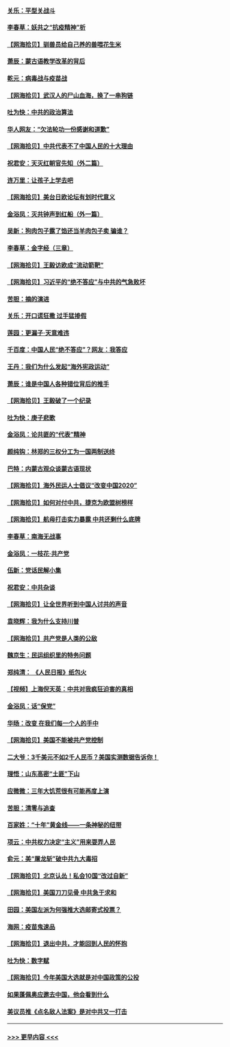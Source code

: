 #### [关乐：平型关战斗](../pages/nsc993/n12395387.md?t=09110751) 
#### [李春草：妖共之“抗疫精神”析](../pages/nsc993/n12395240.md?t=09110751) 
#### [【网海拾贝】驯兽员给自己养的兽喂花生米](../pages/nsc993/n12393919.md?t=09110751) 
#### [萧辰：蒙古语教学改革的背后](../pages/nsc993/n12393677.md?t=09110751) 
#### [乾元：病毒战与疫苗战](../pages/nsc993/n12393107.md?t=09110751) 
#### [【网海拾贝】武汉人的尸山血海，换了一串狗链](../pages/nsc993/n12393043.md?t=09110751) 
#### [吐为快：中共的政治算法](../pages/nsc993/n12390506.md?t=09110751) 
#### [华人网友：“欠法轮功一份感谢和道歉”](../pages/nsc993/n12390098.md?t=09110751) 
#### [【网海拾贝】中共代表不了中国人民的十大理由](../pages/nsc993/n12388155.md?t=09110751) 
#### [祝君安：天灭红朝官先知（外二篇）](../pages/nsc993/n12387957.md?t=09110751) 
#### [连万里：让孩子上学去吧](../pages/nsc993/n12385309.md?t=09110751) 
#### [【网海拾贝】美台日欧论坛有划时代意义](../pages/nsc993/n12385232.md?t=09110751) 
#### [金浴凤：灭共钟声到红船（外一篇）](../pages/nsc993/n12385154.md?t=09110751) 
#### [吴新：狗肉包子露了馅还当羊肉包子卖 骗谁？](../pages/nsc993/n12385133.md?t=09110751) 
#### [李春草：金字经（三章）](../pages/nsc993/n12383691.md?t=09110751) 
#### [【网海拾贝】王毅访欧成“流动箭靶”](../pages/nsc993/n12383338.md?t=09110751) 
#### [【网海拾贝】习近平的“绝不答应”与中共的气急败坏](../pages/nsc993/n12382819.md?t=09110751) 
#### [苦胆：摘的演进](../pages/nsc993/n12382619.md?t=09110751) 
#### [关乐：开口谎狂撒 过手猛掺假](../pages/nsc993/n12382604.md?t=09110751) 
#### [莲园：更漏子‧天意难违](../pages/nsc993/n12382598.md?t=09110751) 
#### [千百度：中国人民“绝不答应”？网友：我答应](../pages/nsc993/n12382024.md?t=09110751) 
#### [王丹：我们为什么发起“海外宪政运动”](../pages/nsc993/n12380286.md?t=09110751) 
#### [萧辰：谁是中国人各种错位背后的推手](../pages/nsc993/n12379800.md?t=09110751) 
#### [【网海拾贝】王毅破了一个纪录](../pages/nsc993/n12379251.md?t=09110751) 
#### [吐为快：庚子悲歌](../pages/nsc993/n12378821.md?t=09110751) 
#### [金浴凤：论共匪的“代表”精神](../pages/nsc993/n12377546.md?t=09110751) 
#### [颜纯钩：林郑的三权分工为一国两制送终](../pages/nsc993/n12377306.md?t=09110751) 
#### [巴特：内蒙古观众谈蒙古语现状](../pages/nsc993/n12376923.md?t=09110751) 
#### [【网海拾贝】海外民运人士倡议“改变中国2020”](../pages/nsc993/n12376682.md?t=09110751) 
#### [【网海拾贝】如何对付中共，捷克为欧盟树榜样](../pages/nsc993/n12374209.md?t=09110751) 
#### [【网海拾贝】航母打击实力暴露 中共还剩什么底牌](../pages/nsc993/n12371825.md?t=09110751) 
#### [李春草：南海无战事](../pages/nsc993/n12371159.md?t=09110751) 
#### [金浴凤：一枝花·共产党](../pages/nsc993/n12368757.md?t=09110751) 
#### [伍新：党话民解小集](../pages/nsc993/n12366907.md?t=09110751) 
#### [祝君安：中共杂谈](../pages/nsc993/n12366076.md?t=09110751) 
#### [【网海拾贝】让全世界听到中国人讨共的声音](../pages/nsc993/n12365569.md?t=09110751) 
#### [袁晓辉：我为什么支持川普](../pages/nsc993/n12362670.md?t=09110751) 
#### [【网海拾贝】共产党是人类的公敌](../pages/nsc993/n12363182.md?t=09110751) 
#### [魏京生：民运组织里的特务问题](../pages/nsc993/n12363010.md?t=09110751) 
#### [郑纯清： 《人民日报》纸包火](../pages/nsc993/n12362706.md?t=09110751) 
#### [【视频】上海倪天英：中共对我疯狂迫害的真相](../pages/nsc993/n12356341.md?t=09110751) 
#### [金浴凤：话“保党”](../pages/nsc993/n12361867.md?t=09110751) 
#### [华旸：改变 在我们每一个人的手中](../pages/nsc993/n12361774.md?t=09110751) 
#### [【网海拾贝】美国不能被共产党控制](../pages/nsc993/n12360271.md?t=09110751) 
#### [二大爷：3千美元不如2千人民币？美国实测数据告诉你！](../pages/nsc993/n12358563.md?t=09110751) 
#### [理悟：山东高密“土匪”下山](../pages/nsc993/n12358535.md?t=09110751) 
#### [应微微：三年大饥荒很有可能再度上演](../pages/nsc993/n12358523.md?t=09110751) 
#### [苦胆：清零与追查](../pages/nsc993/n12358501.md?t=09110751) 
#### [百家姓：“十年”黄金线——一条神秘的纽带](../pages/nsc993/n12358319.md?t=09110751) 
#### [项云：中共权力决定“主义”用来耍弄人民](../pages/nsc993/n12358172.md?t=09110751) 
#### [俞元：美“屠龙斩”破中共九大毒招](../pages/nsc993/n12357822.md?t=09110751) 
#### [【网海拾贝】北京认怂！私会10国“改过自新”](../pages/nsc993/n12357784.md?t=09110751) 
#### [【网海拾贝】美国刀刀见骨 中共急于求和](../pages/nsc993/n12355511.md?t=09110751) 
#### [田园：美国左派为何强推大选邮寄式投票？](../pages/nsc993/n12352963.md?t=09110751) 
#### [海网：疫苗鬼速品](../pages/nsc993/n12354438.md?t=09110751) 
#### [【网海拾贝】退出中共，才能回到人民的怀抱](../pages/nsc993/n12352634.md?t=09110751) 
#### [吐为快：数字赋](../pages/nsc993/n12352317.md?t=09110751) 
#### [【网海拾贝】今年美国大选就是对中国政策的公投](../pages/nsc993/n12350973.md?t=09110751) 
#### [如果蓬佩奥应邀去中国，他会看到什么](../pages/nsc993/n12350945.md?t=09110751) 
#### [美议员推《点名敌人法案》是对中共又一打击](../pages/nsc993/n12350765.md?t=09110751) 

----
#### [ >>> 更早内容 <<< ](../indexes/nsc993-earlier.md)

